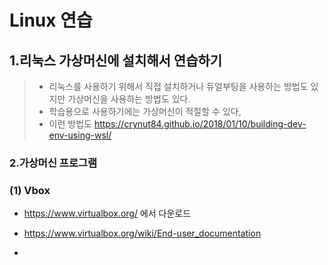 # Linux 연습

## 1.리눅스 가상머신에 설치해서 연습하기

> - 리눅스를 사용하기 위해서 직접 설치하거나 듀얼부팅을 사용하는 방법도 있지만 가상머신을 사용하는 방법도 있다.
> - 학습용으로 사용하기에는 가상머신이 적절할 수 있다,
> - 이런 방법도  https://crynut84.github.io/2018/01/10/building-dev-env-using-wsl/

### 2.가상머신 프로그램

### (1) Vbox

- https://www.virtualbox.org/ 에서 다운로드

- https://www.virtualbox.org/wiki/End-user_documentation

- 
